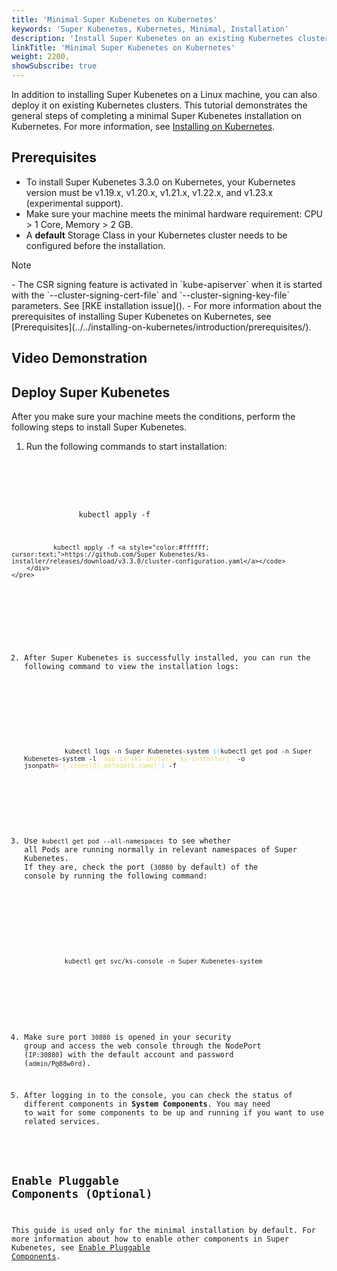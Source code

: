 ```yaml
---
title: 'Minimal Super Kubenetes on Kubernetes'
keywords: 'Super Kubenetes, Kubernetes, Minimal, Installation'
description: 'Install Super Kubenetes on an existing Kubernetes cluster with a minimal installation package. Your Kubernetes cluster can be hosted on cloud or on-premises.'
linkTitle: 'Minimal Super Kubenetes on Kubernetes'
weight: 2200,
showSubscribe: true
---
```


In addition to installing Super Kubenetes on a Linux machine, you can also deploy it on existing Kubernetes clusters. This tutorial demonstrates the general steps of completing a minimal Super Kubenetes installation on Kubernetes. For more information, see [Installing on Kubernetes](../../installing-on-kubernetes/).

## Prerequisites

- To install Super Kubenetes 3.3.0 on Kubernetes, your Kubernetes version must be v1.19.x, v1.20.x, v1.21.x, v1.22.x, and v1.23.x (experimental support).
- Make sure your machine meets the minimal hardware requirement: CPU > 1 Core, Memory > 2 GB.
- A **default** Storage Class in your Kubernetes cluster needs to be configured before the installation.

<div className="notices note">
  <p>Note</p>
  <div>
    - The CSR signing feature is activated in `kube-apiserver` when it is started with the `--cluster-signing-cert-file` and `--cluster-signing-key-file` parameters. See [RKE installation issue]()<!-- (https://github.com/Super Kubenetes/Super Kubenetes/issues/1925#issuecomment-591698309) -->.
    - For more information about the prerequisites of installing Super Kubenetes on Kubernetes, see [Prerequisites](../../installing-on-kubernetes/introduction/prerequisites/).
  </div>
</div>

## Video Demonstration

## Deploy Super Kubenetes

After you make sure your machine meets the conditions, perform the following steps to install Super Kubenetes.

1. Run the following commands to start installation:

  <article className="highlight">
    <pre>
        <div className="copy-code-button" title="Copy Code"></div>
        <div className="code-over-div">
          <code>
               kubectl apply -f <a style="color:#ffffff; cursor:text;">https://github.com/Super Kubenetes/ks-installer/releases/download/v3.3.0/Super Kubenetes-installer.yaml</a>

               kubectl apply -f <a style="color:#ffffff; cursor:text;">https://github.com/Super Kubenetes/ks-installer/releases/download/v3.3.0/cluster-configuration.yaml</a></code>
        </div>
    </pre>

  </article>

2. After Super Kubenetes is successfully installed, you can run the following command to view the installation logs:

   <article className="highlight">
      <pre>
         <div className="copy-code-button" title="Copy Code"></div>
         <div className="code-over-div">
            <code>kubectl logs -n Super Kubenetes-system <span style="color:#66d9ef">$(</span>kubectl get pod -n Super Kubenetes-system -l <span style="color:#e6db74">'app in (ks-install, ks-installer)'</span> -o jsonpath<span style="color:#f92672">=</span><span style="color:#e6db74">'{.items[0].metadata.name}'</span><span style="color:#66d9ef">)</span> -f</code>
         </div>
      </pre>
   </article>

3. Use `kubectl get pod --all-namespaces` to see whether all Pods are running normally in relevant namespaces of Super Kubenetes. If they are, check the port (`30880` by default) of the console by running the following command:

   <article className="highlight">
      <pre>
         <div className="copy-code-button" title="Copy Code"></div>
         <div className="code-over-div">
            <code>kubectl get svc/ks-console -n Super Kubenetes-system</code>
         </div>
      </pre>
   </article>

4. Make sure port `30880` is opened in your security group and access the web console through the NodePort (`IP:30880`) with the default account and password (`admin/P@88w0rd`).

5. After logging in to the console, you can check the status of different components in **System Components**. You may need to wait for some components to be up and running if you want to use related services.

## Enable Pluggable Components (Optional)

This guide is used only for the minimal installation by default. For more information about how to enable other components in Super Kubenetes, see [Enable Pluggable Components](../../pluggable-components/).
